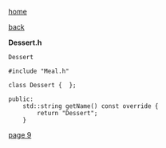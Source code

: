 [home](./page01.md)

[back](./page07.md)

**Dessert.h**

```
Dessert
```

```
#include "Meal.h"
```

```
class Dessert {  };
```

```
public:
    std::string getName() const override {
        return "Dessert";
    }
```


[page 9](./page09.md)
